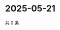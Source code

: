 # 2025-05-21

共 0 条

<!-- BEGIN ZHIHUVIDEO -->
<!-- 最后更新时间 Wed May 21 2025 13:12:04 GMT+0800 (China Standard Time) -->

<!-- END ZHIHUVIDEO -->
